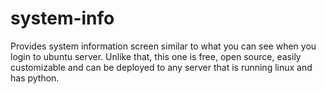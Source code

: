 # system-info
Provides system information screen similar to what you can see when you login to ubuntu server. Unlike that, this one is free, open source, easily customizable and can be deployed to any server that is running linux and has python.
